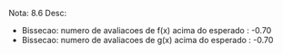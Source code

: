 Nota: 8.6
Desc:
* Bissecao: numero de avaliacoes de f(x) acima do esperado : -0.70
* Bissecao: numero de avaliacoes de g(x) acima do esperado : -0.70
